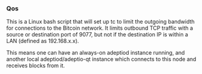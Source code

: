 ### Qos ###

This is a Linux bash script that will set up tc to limit the outgoing bandwidth for connections to the Bitcoin network. It limits outbound TCP traffic with a source or destination port of 9077, but not if the destination IP is within a LAN (defined as 192.168.x.x).

This means one can have an always-on adeptiod instance running, and another local adeptiod/adeptio-qt instance which connects to this node and receives blocks from it.

